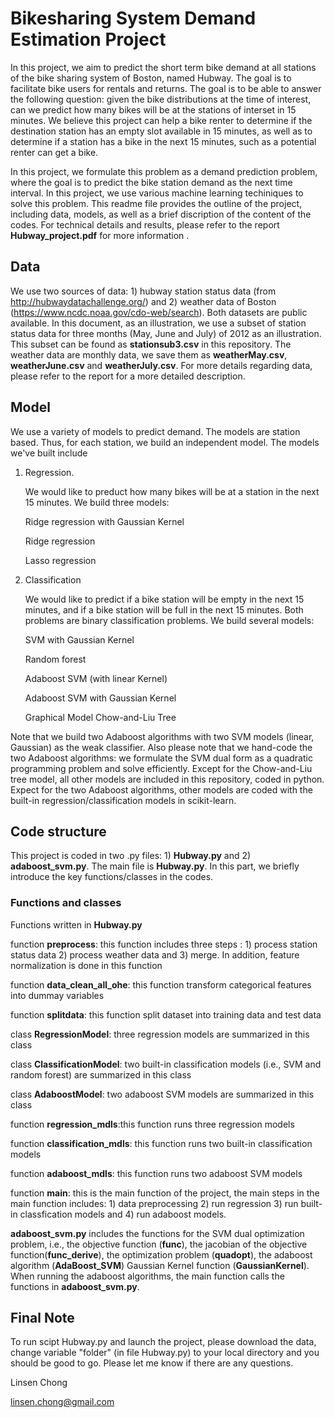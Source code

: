 # Bikesharing System Demand Estimation Project

In this project, we aim to predict the short term bike demand at all stations of the bike sharing system of Boston, named Hubway. The goal is to facilitate bike users for rentals and returns. The goal is to be able to answer the following question: given the bike distributions at the time of interest, can we predict how many bikes will be at the stations of interset in 15 minutes. We believe this project can help a bike renter to determine if the destination station has an empty slot available in 15 minutes, as well as to determine if a station has a bike in the next 15 minutes, such as a potential renter can get a bike.

In this project, we formulate this problem as a demand prediction problem, where the goal is to predict the bike station demand as the next time interval. In this project, we use various machine learning techiniques to solve this problem. This readme file provides the outline of the project, including data, models, as well as a brief discription of the content of the codes. For technical details and results, please refer to the report **Hubway_project.pdf** for more information .  

## Data
We use two sources of data: 1) hubway station status data (from http://hubwaydatachallenge.org/) and 2) weather data of Boston (https://www.ncdc.noaa.gov/cdo-web/search). Both datasets are public available. In this document, as an illustration, we use a subset of station status data for three months (May, June and July) of 2012 as an illustration. This subset can be found as **stationsub3.csv** in this repository. The weather data are monthly data, we save them as **weatherMay.csv**, **weatherJune.csv** and **weatherJuly.csv**. For more details regarding data, please refer to the report for a more detailed description.

## Model

We use a variety of models to predict demand. The models are station based. Thus, for each station, we build an independent model. The models we've built include 

1) Regression.


    We would like to preduct how many bikes will be at a station in the next 15 minutes. We build three models:

    Ridge regression with Gaussian Kernel


    Ridge regression


    Lasso regression

2) Classification


    We would like to predict if a bike station will be empty in the next 15 minutes, and if a bike station will be full in the next 15 minutes. Both problems are binary classification problems. We build several models:

    SVM with Gaussian Kernel
    
    Random forest
    
    Adaboost SVM (with linear Kernel)
    
    Adaboost SVM with Gaussian Kernel
   
    Graphical Model Chow-and-Liu Tree

Note that we build two Adaboost algorithms with two SVM models (linear, Gaussian) as the weak classifier. Also please note that we hand-code the two Adaboost algorithms: we formulate the SVM dual form as a quadratic programming problem and solve efficiently. Except for the Chow-and-Liu tree model, all other models are included in this repository, coded in python. Expect for the two Adaboost algorithms, other models are coded with the built-in regression/classification models in scikit-learn.     




## Code structure

This project is coded in two .py files: 1) **Hubway.py** and 2) **adaboost_svm.py**. The main file is **Hubway.py**. In this part, we briefly introduce the key functions/classes in the codes.


### Functions and classes

Functions written in **Hubway.py**

function **preprocess**: this function includes three steps : 1) process station status data 2) process weather data and 3) merge. In addition, feature normalization is done in this function

function **data_clean_all_ohe**: this function transform categorical features into dummay variables 

function **splitdata**: this function split dataset into training data and test data

class **RegressionModel**: three regression models are summarized in this class

class **ClassificationModel**: two built-in classification models (i.e., SVM and random forest) are summarized in this class

class **AdaboostModel**: two adaboost SVM models are summarized in this class

function **regression_mdls**:this function runs three regression models

function **classification_mdls**: this function runs two built-in classification models

function **adaboost_mdls**: this function runs two adaboost SVM models

function **main**: this is the main function of the project, the main steps in the main function includes: 1) data preprocessing 2) run regression 3) run built-in classfication models and 4) run adaboost models. 

**adaboost_svm.py** includes the functions for the SVM dual optimization problem, i.e., the objective function (**func**), the jacobian of the objective function(**func_derive**), the optimization problem (**quadopt**), the adaboost algorithm (**AdaBoost_SVM**) Gaussian Kernel function (**GaussianKernel**). When running the adaboost algorithms, the main function calls the functions in **adaboost_svm.py**.

## Final Note
To run scipt Hubway.py and launch the project, please download the data, change variable "folder" (in file Hubway.py) to your local directory and you should be good to go. Please let me know if there are any questions.

Linsen Chong


linsen.chong@gmail.com
